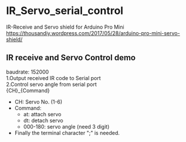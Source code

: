 # IR_Servo_serial_control
IR-Receive and Servo shield for Arduino Pro Mini  
https://thousandiy.wordpress.com/2017/05/28/arduino-pro-mini-servo-shield/

## IR receive and Servo Control demo  
baudrate: 152000  
1.Output received IR code to Serial port  
2.Control servo angle from serial port  
{CH}_{Command}  
- CH: Servo No. (1-6)  
- Command:  
    - at: attach servo  
    - dt: detach servo  
    - 000-180: servo angle (need 3 digit)  
- Finally the terminal character ";" is needed.
